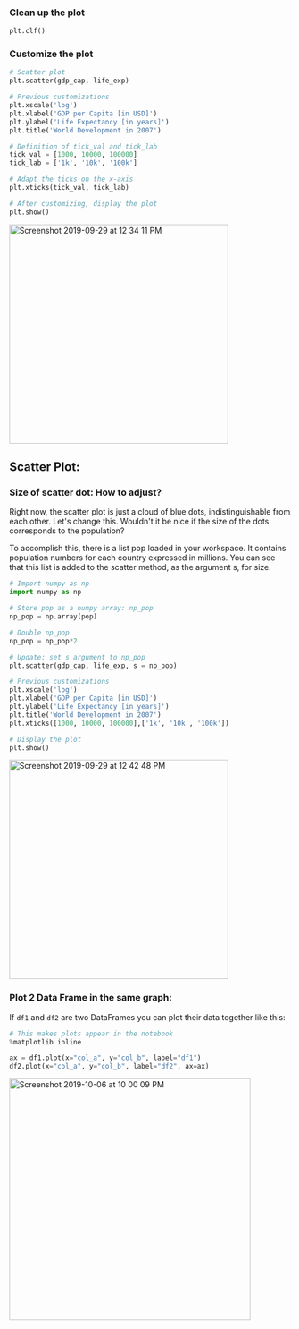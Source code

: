 ### Clean up the plot
```Python
plt.clf()
```

### Customize the plot
```Python
# Scatter plot
plt.scatter(gdp_cap, life_exp)

# Previous customizations
plt.xscale('log') 
plt.xlabel('GDP per Capita [in USD]')
plt.ylabel('Life Expectancy [in years]')
plt.title('World Development in 2007')

# Definition of tick_val and tick_lab
tick_val = [1000, 10000, 100000]
tick_lab = ['1k', '10k', '100k']

# Adapt the ticks on the x-axis
plt.xticks(tick_val, tick_lab)

# After customizing, display the plot
plt.show()
```
<img width="392" alt="Screenshot 2019-09-29 at 12 34 11 PM" src="https://user-images.githubusercontent.com/47073386/65826331-8633a400-e2b5-11e9-9d09-cecefcfccc10.png">

## Scatter Plot:

### Size of scatter dot: How to adjust?

Right now, the scatter plot is just a cloud of blue dots, indistinguishable from each other. Let's change this. Wouldn't it be nice if the size of the dots corresponds to the population?

To accomplish this, there is a list pop loaded in your workspace. It contains population numbers for each country expressed in millions. You can see that this list is added to the scatter method, as the argument s, for size.

```Python
# Import numpy as np
import numpy as np

# Store pop as a numpy array: np_pop
np_pop = np.array(pop)

# Double np_pop
np_pop = np_pop*2

# Update: set s argument to np_pop
plt.scatter(gdp_cap, life_exp, s = np_pop)

# Previous customizations
plt.xscale('log') 
plt.xlabel('GDP per Capita [in USD]')
plt.ylabel('Life Expectancy [in years]')
plt.title('World Development in 2007')
plt.xticks([1000, 10000, 100000],['1k', '10k', '100k'])

# Display the plot
plt.show()
```
<img width="392" alt="Screenshot 2019-09-29 at 12 42 48 PM" src="https://user-images.githubusercontent.com/47073386/65826387-ab74e200-e2b6-11e9-9c22-8595196255a8.png">

### Plot 2 Data Frame in the same graph:
If `df1` and `df2` are two DataFrames you can plot their data together like this:

```Python
# This makes plots appear in the notebook
%matplotlib inline

ax = df1.plot(x="col_a", y="col_b", label="df1")
df2.plot(x="col_a", y="col_b", label="df2", ax=ax)
```
<img width="432" alt="Screenshot 2019-10-06 at 10 00 09 PM" src="https://user-images.githubusercontent.com/47073386/66270374-45272b00-e885-11e9-8aa4-71cc33a78ad2.png">
